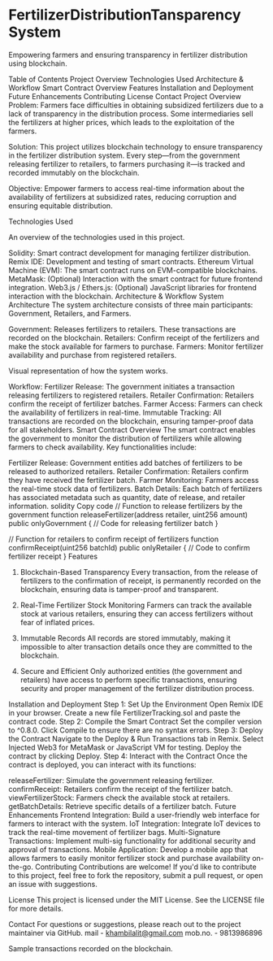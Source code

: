 # FertilizerDistributionTansparency System

Empowering farmers and ensuring transparency in fertilizer distribution using blockchain.

Table of Contents
Project Overview
Technologies Used
Architecture & Workflow
Smart Contract Overview
Features
Installation and Deployment
Future Enhancements
Contributing
License
Contact
Project Overview
Problem: Farmers face difficulties in obtaining subsidized fertilizers due to a lack of transparency in the distribution process. Some intermediaries sell the fertilizers at higher prices, which leads to the exploitation of the farmers.

Solution: This project utilizes blockchain technology to ensure transparency in the fertilizer distribution system. Every step—from the government releasing fertilizer to retailers, to farmers purchasing it—is tracked and recorded immutably on the blockchain.

Objective: Empower farmers to access real-time information about the availability of fertilizers at subsidized rates, reducing corruption and ensuring equitable distribution.

Technologies Used

An overview of the technologies used in this project.

Solidity: Smart contract development for managing fertilizer distribution.
Remix IDE: Development and testing of smart contracts.
Ethereum Virtual Machine (EVM): The smart contract runs on EVM-compatible blockchains.
MetaMask: (Optional) Interaction with the smart contract for future frontend integration.
Web3.js / Ethers.js: (Optional) JavaScript libraries for frontend interaction with the blockchain.
Architecture & Workflow
System Architecture
The system architecture consists of three main participants: Government, Retailers, and Farmers.

Government: Releases fertilizers to retailers. These transactions are recorded on the blockchain.
Retailers: Confirm receipt of the fertilizers and make the stock available for farmers to purchase.
Farmers: Monitor fertilizer availability and purchase from registered retailers.

Visual representation of how the system works.

Workflow:
Fertilizer Release: The government initiates a transaction releasing fertilizers to registered retailers.
Retailer Confirmation: Retailers confirm the receipt of fertilizer batches.
Farmer Access: Farmers can check the availability of fertilizers in real-time.
Immutable Tracking: All transactions are recorded on the blockchain, ensuring tamper-proof data for all stakeholders.
Smart Contract Overview
The smart contract enables the government to monitor the distribution of fertilizers while allowing farmers to check availability. Key functionalities include:

Fertilizer Release: Government entities add batches of fertilizers to be released to authorized retailers.
Retailer Confirmation: Retailers confirm they have received the fertilizer batch.
Farmer Monitoring: Farmers access the real-time stock data of fertilizers.
Batch Details: Each batch of fertilizers has associated metadata such as quantity, date of release, and retailer information.
solidity
Copy code
// Function to release fertilizers by the government
function releaseFertilizer(address retailer, uint256 amount) public onlyGovernment {
    // Code for releasing fertilizer batch
}

// Function for retailers to confirm receipt of fertilizers
function confirmReceipt(uint256 batchId) public onlyRetailer {
    // Code to confirm fertilizer receipt
}
Features
1. Blockchain-Based Transparency
Every transaction, from the release of fertilizers to the confirmation of receipt, is permanently recorded on the blockchain, ensuring data is tamper-proof and transparent.

2. Real-Time Fertilizer Stock Monitoring
Farmers can track the available stock at various retailers, ensuring they can access fertilizers without fear of inflated prices.

3. Immutable Records
All records are stored immutably, making it impossible to alter transaction details once they are committed to the blockchain.

4. Secure and Efficient
Only authorized entities (the government and retailers) have access to perform specific transactions, ensuring security and proper management of the fertilizer distribution process.

Installation and Deployment
Step 1: Set Up the Environment
Open Remix IDE in your browser.
Create a new file FertilizerTracking.sol and paste the contract code.
Step 2: Compile the Smart Contract
Set the compiler version to ^0.8.0.
Click Compile to ensure there are no syntax errors.
Step 3: Deploy the Contract
Navigate to the Deploy & Run Transactions tab in Remix.
Select Injected Web3 for MetaMask or JavaScript VM for testing.
Deploy the contract by clicking Deploy.
Step 4: Interact with the Contract
Once the contract is deployed, you can interact with its functions:

releaseFertilizer: Simulate the government releasing fertilizer.
confirmReceipt: Retailers confirm the receipt of the fertilizer batch.
viewFertilizerStock: Farmers check the available stock at retailers.
getBatchDetails: Retrieve specific details of a fertilizer batch.
Future Enhancements
Frontend Integration: Build a user-friendly web interface for farmers to interact with the system.
IoT Integration: Integrate IoT devices to track the real-time movement of fertilizer bags.
Multi-Signature Transactions: Implement multi-sig functionality for additional security and approval of transactions.
Mobile Application: Develop a mobile app that allows farmers to easily monitor fertilizer stock and purchase availability on-the-go.
Contributing
Contributions are welcome! If you'd like to contribute to this project, feel free to fork the repository, submit a pull request, or open an issue with suggestions.

License
This project is licensed under the MIT License. See the LICENSE file for more details.

Contact
For questions or suggestions, please reach out to the project maintainer via GitHub.
mail - khambilalit@gmail.com
mob.no. - 9813986896

Sample transactions recorded on the blockchain.

